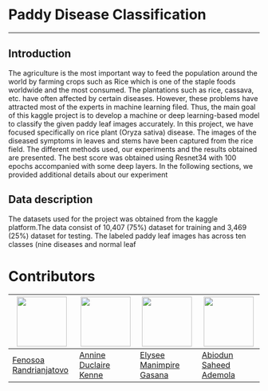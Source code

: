 # Paddy Disease Classification

---

## Introduction 
The agriculture is the most important way to feed the population around the world by farming crops such as Rice
which is one of the staple foods worldwide and the most consumed. The plantations such as rice, cassava, etc.
have often affected by certain diseases. However, these problems have attracted most of the experts in machine
learning filed. Thus, the main goal of this kaggle project is to develop a machine or deep learning-based model to
classify the given paddy leaf images accurately. In this project, we have focused specifically on rice plant (Oryza
sativa) disease. The images of the diseased symptoms in leaves and stems have been captured from the rice field.
The different methods used, our experiments and the results obtained are presented. The best score was obtained
using Resnet34 with 100 epochs accompanied with some deep layers. In the following sections, we provided
additional details about our experiment

## Data description

The datasets used for the project was obtained from the kaggle platform.The data consist of 10,407 (75%) dataset
for training and 3,469 (25%) dataset for testing. The labeled paddy leaf images has across ten classes (nine diseases
and normal leaf







# Contributors
<img src="https://avatars.githubusercontent.com/u/98966847?v=4" width="100" height="100"> | <img src="https://avatars.githubusercontent.com/u/97548404?v=4" width="100" height="100">| <img src="https://avatars.githubusercontent.com/u/98966983?v=4" width="100" height="100"> | <img src="https://avatars.githubusercontent.com/u/77112906?v=4" width="100" height="100">
------|-----|------|------
[Fenosoa Randrianjatovo](https://github.com/FenosoaRandrianjatovo) | [Annine Duclaire Kenne](https://github.com/annine1)| [Elysee Manimpire Gasana](https://github.com/GasanaElysee12) | [Abiodun Saheed Ademola](https://github.com/Eminent01)
